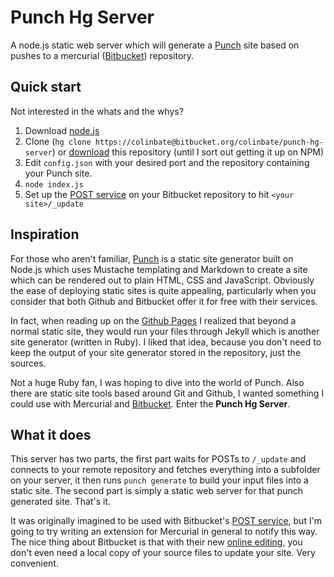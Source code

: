 # Punch Hg Server

A node.js static web server which will generate a [Punch][p] site based on pushes to a
mercurial ([Bitbucket][bb]) repository.

## Quick start

Not interested in the whats and the whys?

1. Download [node.js][dn]
2. Clone (`hg clone https://colinbate@bitbucket.org/colinbate/punch-hg-server`) or [download][dl]
   this repository (until I sort out getting it up on NPM)
3. Edit `config.json` with your desired port and the repository containing your Punch site.
4. `node index.js`
5. Set up the [POST service][bp] on your Bitbucket repository to hit `<your site>/_update`

## Inspiration

For those who aren't familiar, [Punch][p] is a static site generator built on Node.js which
uses Mustache templating and Markdown to create a site which can be rendered out to plain HTML,
CSS and JavaScript. Obviously the ease of deploying static sites is quite appealing, particularly
when you consider that both Github and Bitbucket offer it for free with their services.

In fact, when reading up on the [Github Pages][gp] I realized that beyond a normal static site,
they would run your files through Jekyll which is another site generator (written in Ruby). I
liked that idea, because you don't need to keep the output of your site generator stored in
the repository, just the sources.

Not a huge Ruby fan, I was hoping to dive into the world of Punch. Also there are static site
tools based around Git and Github, I wanted something I could use with Mercurial and [Bitbucket][bb].
Enter the **Punch Hg Server**.

## What it does

This server has two parts, the first part waits for POSTs to `/_update` and connects to your remote
repository and fetches everything into a subfolder on your server, it then runs `punch generate`
to build your input files into a static site. The second part is simply a static web server for that
punch generated site. That's it.

It was originally imagined to be used with Bitbucket's [POST service][bp], but I'm going to try
writing an extension for Mercurial in general to notify this way. The nice thing about Bitbucket
is that with their new [online editing][be], you don't even need a local copy of your source files
to update your site. Very convenient.

[p]: http://laktek.github.io/punch/
[bb]: http://bitbucket.org
[be]: http://blog.bitbucket.org/2013/05/14/edit-your-code-in-the-cloud-with-bitbucket/
[gp]: http://pages.github.com/
[dn]: http://nodejs.org/download/
[dl]: https://bitbucket.org/colinbate/punch-hg-server/get/tip.zip
[bp]: https://confluence.atlassian.com/display/BITBUCKET/POST+Service+Management